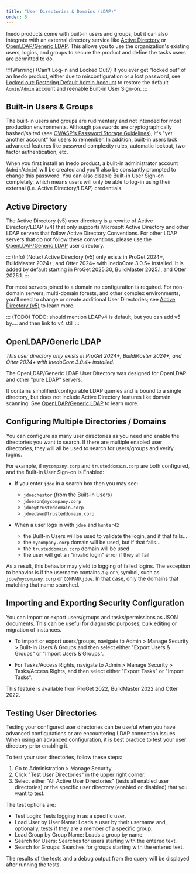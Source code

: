 ```yaml
---
title: "User Directories & Domains (LDAP)"
order: 5
---
```


Inedo products come with built-in users and groups, but it can also integrate with an external directory service like [Active Directory](#active-directoryldap) or [OpenLDAP/Generic LDAP](#openldapgeneric-ldap). This allows you to use the organization's existing users, logins, and groups to secure the product and define the tasks users are permitted to do. 

:::(Warning) (Can't Log-in and Locked Out?)
If you ever get "locked out" of an Inedo product, either due to misconfiguration or a lost password, see [Locked out: Restoring Default Admin Account](/docs/installation/security-ldap-active-directory/various-ldap-troubleshooting#locked-out) to restore the default `Admin`/`Admin` account and reenable Built-in User Sign-on. 
:::

## Built-in Users & Groups

The built-in users and groups are rudimentary and not intended for most production environments. Although passwords are cryptographically hashed/salted (see [OWASP's Password Storage Guidelines](https://cheatsheetseries.owasp.org/cheatsheets/Password_Storage_Cheat_Sheet.html#hashing-vs-encryption)), it's "yet another account" for users to remember. In addition, built-in users lack advanced features like password complexity rules, automatic lockout, two-factor authentication, etc. 

When you first install an Inedo product, a built-in administrator account (`Admin`/`Admin`) will be created and you'll also be constantly prompted to change this password. You can also disable Built-in User Sign-on completely, which means users will only be able to log-in using their external (i.e. Active Directory/LDAP) credentials.

## Active Directory

The Active Directory (v5) user directory is a rewrite of Active Directory/LDAP (v4) that only supports Microsoft Active Directory and other LDAP servers that follow Active Directory Conventions.  For other LDAP servers that do not follow these conventions, please use the [OpenLDAP/Generic LDAP](#openldapgeneric-ldap) user directory.

::: (Info) (Note:)
Active Directory (v5) only exists in ProGet 2024+, BuildMaster 2024+, and Otter 2024+ with InedoCore 3.0.5+ installed.  It is added by default starting in ProGet 2025.30, BuildMaster 2025.1, and Otter 2025.1.
:::

For most servers joined to a domain no configuration is required. For non-domain servers, multi-domain forests, and other complex environments, you'll need to change or create additional User Directories; see [Active Directory (v5)](/docs/installation/security-ldap-active-directory/various-activedirectory-v5-advanced) to learn more.



::: (TODO)
TODO: should mention LDAPv4 is default, but you can add v5 by.... and then link to v4 still
:::

## OpenLDAP/Generic LDAP

*This user directory only exists in ProGet 2024+, BuildMaster 2024+, and Otter 2024+ with InedoCore 3.0.4+ installed.*

The OpenLDAP/Generic LDAP User Directory was designed for OpenLDAP and other "pure LDAP" servers. 

It contains simplified/configurable LDAP queries and is bound to a single directory, but does not include Active Directory features like domain scanning. See [OpenLDAP/Generic LDAP](/docs/installation/security-ldap-active-directory/various-ldap-openldap) to learn more.

## Configuring Multiple Directories / Domains

You can configure as many user directories as you need and enable the directories you want to search. If there are multiple enabled user directories, they will all be used to search for users/groups and verify logins.

For example, if `mycompany.corp` and `trusteddomain.corp` are both configured, and the Built-in User Sign-on is Enabled:

 * If you enter `jdoe` in a search box then you may see:
   * `jdoechestor` (from the Built-in Users)
   * `jdoeson@mycompany.corp`
   * `jdoe@trusteddomain.corp`
   * `jdoedawn@trusteddomain.corp`
 
 * When a user logs in with `jdoe` and `hunter42`
   * the Built-in Users will be used to validate the login, and if that fails...
   * the `mycompany.corp` domain will be used, but if that fails...
   * the `trusteddomain.corp` domain will be used
   * the user will get an "invalid login" error if they all fail

As a result, this behavior may yield to logging of failed logins. The exception to behavior is if the username contains a `@` or `\` symbol, such as `jdoe@mycompany.corp` or `COMPAN\jdoe`. In that case, only the domains that matching that name searched.

## Importing and Exporting Security Configuration
You can import or export users/groups and tasks/permissions as JSON documents. This can be useful for diagnostic purposes, bulk editing or migration of instances.

* To import or export users/groups, navigate to Admin > Manage Security > Built-In Users & Groups and then select either "Export Users & Groups" or "Import Users & Groups".

* For Tasks/Access Rights, navigate to Admin > Manage Security > Tasks/Access Rights, and then select either "Export Tasks" or "Import Tasks".

This feature is available from ProGet 2022, BuildMaster 2022 and Otter 2022.

## Testing User Directories
Testing your configured user directories can be useful when you have advanced configurations or are encountering LDAP connection issues. When using an advanced configuration, it is best practice to test your user directory prior enabling it.

To test your user directories, follow these steps:

1. Go to Administration > Manage Security.
2. Click "Test User Directories" in the upper right corner.
3. Select either "All Active User Directories" (tests all enabled user directories) or the specific user directory (enabled or disabled) that you want to test.

The test options are:
- Test Login: Tests logging in as a specific user.
- Load User by User Name: Loads a user by their username and, optionally, tests if they are a member of a specific group.
- Load Group by Group Name: Loads a group by name.
- Search for Users: Searches for users starting with the entered text.
- Search for Groups: Searches for groups starting with the entered text.

The results of the tests and a debug output from the query will be displayed after running the tests.

